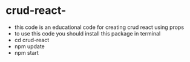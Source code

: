 # crud-react-
* this code is an educational code for creating crud react using props 
* to use this code you should install this package in terminal 
* cd crud-react 
* npm update 
* npm start 
